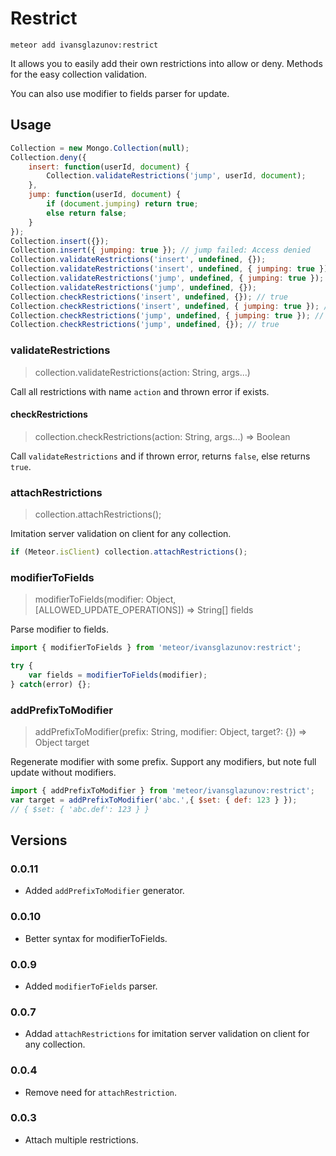 # Restrict

```
meteor add ivansglazunov:restrict
```

It allows you to easily add their own restrictions into allow or deny.
Methods for the easy collection validation.

You can also use modifier to fields parser for update.

## Usage

```js
Collection = new Mongo.Collection(null);
Collection.deny({
    insert: function(userId, document) {
        Collection.validateRestrictions('jump', userId, document);
    },
    jump: function(userId, document) {
        if (document.jumping) return true;
        else return false;
    }
});
Collection.insert({});
Collection.insert({ jumping: true }); // jump failed: Access denied
Collection.validateRestrictions('insert', undefined, {});
Collection.validateRestrictions('insert', undefined, { jumping: true });  // jump failed: Access denied
Collection.validateRestrictions('jump', undefined, { jumping: true });  // jump failed: Access denied
Collection.validateRestrictions('jump', undefined, {});
Collection.checkRestrictions('insert', undefined, {}); // true
Collection.checkRestrictions('insert', undefined, { jumping: true }); // false
Collection.checkRestrictions('jump', undefined, { jumping: true }); // false
Collection.checkRestrictions('jump', undefined, {}); // true
```

### validateRestrictions
> collection.validateRestrictions(action: String, args...)

Call all restrictions with name `action` and thrown error if exists.

#### checkRestrictions
> collection.checkRestrictions(action: String, args...) => Boolean

Call `validateRestrictions` and if thrown error, returns `false`, else returns `true`.

### attachRestrictions
> collection.attachRestrictions();

Imitation server validation on client for any collection.

```js
if (Meteor.isClient) collection.attachRestrictions();
```

### modifierToFields
> modifierToFields(modifier: Object, [ALLOWED_UPDATE_OPERATIONS]) => String[] fields

Parse modifier to fields.

```js
import { modifierToFields } from 'meteor/ivansglazunov:restrict';

try {
    var fields = modifierToFields(modifier);
} catch(error) {};
```

### addPrefixToModifier
> addPrefixToModifier(prefix: String, modifier: Object, target?: {}) => Object target

Regenerate modifier with some prefix. Support any modifiers, but note full update without modifiers.

```js
import { addPrefixToModifier } from 'meteor/ivansglazunov:restrict';
var target = addPrefixToModifier('abc.',{ $set: { def: 123 } });
// { $set: { 'abc.def': 123 } }
```

## Versions

### 0.0.11
* Added `addPrefixToModifier` generator.

### 0.0.10
* Better syntax for modifierToFields.

### 0.0.9
* Added `modifierToFields` parser.

### 0.0.7
* Addad `attachRestrictions` for imitation server validation on client for any collection.

### 0.0.4
* Remove need for `attachRestriction`.

### 0.0.3
* Attach multiple restrictions.